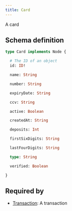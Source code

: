 ```yaml
---
title: Card
---
```


A card

## Schema definition
```graphql
type Card implements Node {

  # The ID of an object
  id: ID!

  name: String

  number: String

  expiryDate: String

  ccv: String

  active: Boolean

  createdAt: String

  deposits: Int

  firstSixDigits: String

  lastFourDigits: String

  type: String

  verified: Boolean

}
```

## Required by
* [Transaction](graphql/schema/transaction.md): A transaction
